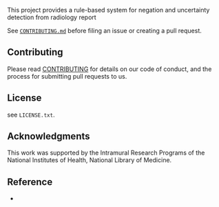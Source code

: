 This project provides a rule-based system for negation and uncertainty detection from radiology report

See [`CONTRIBUTING.md`](/CONTRIBUTING.md) before filing an issue or creating a pull request.

## Contributing

Please read
[CONTRIBUTING](/CONTRIBUTING.md) for
details on our code of conduct, and the process for submitting pull requests to
us.

## License

see `LICENSE.txt`.

## Acknowledgments

This work was supported by the Intramural Research Programs of the National
Institutes of Health, National Library of Medicine.

## Reference

* 

